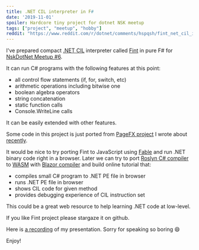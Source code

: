 ```yaml
---
title: .NET CIL interpreter in F#
date: '2019-11-01'
spoiler: Hardcore tiny project for dotnet NSK meetup
tags: ["project", "meetup", "hobby"]
reddit: "https://www.reddit.com/r/dotnet/comments/hspqsh/fint_net_cil_interpreter_written_in_simple_f"
---
```


I've prepared compact [.NET CIL](https://en.wikipedia.org/wiki/Common_Intermediate_Language) interpreter called [Fint](https://github.com/sergeyt/fint) in pure F# for [NskDotNet Meetup #6](https://www.meetup.com/NskDotNet/events/265652338/).

It can run C# programs with the following features at this point:
- all control flow statements (if, for, switch, etc)
- arithmetic operations including bitwise one
- boolean algebra operators
- string concatenation
- static function calls
- Console.WriteLine calls

It can be easily extended with other features.

Some code in this project is just ported from [PageFX project](https://github.com/GrapeCity/pagefx) I wrote about [recently](/flash-viewer-story).

It would be nice to try porting Fint to JavaScript using [Fable](https://fable.io/) and run .NET binary code right in a browser.
Later we can try to port [Roslyn C# compiler](https://github.com/dotnet/roslyn) to [WASM](https://webassembly.org/) with [Blazor compiler](https://dotnet.microsoft.com/apps/aspnet/web-apps/blazor) and build online tutorial that:
- compiles small C# program to .NET PE file in browser
- runs .NET PE file in browser
- shows CIL code for given method
- provides debugging experience of CIL instruction set

This could be a great web resource to help learning .NET code at low-level.

If you like Fint project please stargaze it on github.

Here is [a recording](https://www.youtube.com/watch?time_continue=4&v=d-NbhhxRRW4&feature=emb_logo) of my presentation. Sorry for speaking so boring :smile:

Enjoy!
